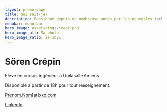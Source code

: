```yaml
---
layout: promo-page
title: Qui suis-je?
description: Passionné depuis de nombreuse annés par les nouvelles technologies avec de l’expérience dans le développement d'objet en 3 dimmensions , ainsi que des sites web. Je maitrise l’utilisation de JavaScript, HTML et CSS pour créer des solutions web performantes et adaptées aux besoins des utilisateurs. À la recherche d’une alternance pour compléter ma troisième année en cursus d'ingénieur, je pourrai relever de nouveaux défis techniques.
menubar: menu_bar
hero_image: assets/imgs/image.png
hero_image_alt: Ma photo
hero_image_ratio: is-1by1
---
```


# Sören Crépin
Elève en cursus ingénieur a Unilasalle Amiens

Disponible a partir de 18h pour tout renseignement.

[Prenom.Nom[at]xxx.com](mailto:Prenom.Nom@xxx.com)

[LinkedIn](https://www.linkedin.com/in/Prenom.Nom)



